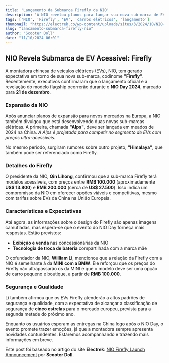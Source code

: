 ```yaml
---
title: 'Lançamento da Submarca Firefly da NIO'
description: 'A NIO revelou planos para lançar sua nova sub-marca de EVs, "Firefly", no NIO Day 2024, com foco em preços acessíveis.'
tags: ['NIO', 'Firefly', 'EV', 'carros elétricos', 'lançamento']
thumbnail: "https://electrek.co/wp-content/uploads/sites/3/2024/10/NIO-Firefly-William-Li.jpg?quality=82&strip=all&w=1400"
slug: "lancamento-submarca-firefly-nio"
author: "Scooter Doll"
date: "11/10/2024 06:01"
---
```


## NIO Revela Submarca de EV Acessível: Firefly

A montadora chinesa de veículos elétricos (EVs), NIO, tem gerado expectativa em torno de sua nova sub-marca, codinome **"Firefly"**. Recentemente, executivos confirmaram que o lançamento oficial e a revelação do modelo flagship ocorrerão durante o **NIO Day 2024**, marcado para **21 de dezembro**.

### Expansão da NIO
Após anunciar planos de expansão para novos mercados na Europa, a NIO também divulgou que está desenvolvendo duas novas sub-marcas elétricas. A primeira, chamada **"Alps"**, deve ser lançada em meados de 2024 na China. _A Alps é projetada para competir no segmento de EVs com preços ultra-acessíveis._  

No mesmo período, surgiram rumores sobre outro projeto, **"Himalaya"**, que também pode ser referenciado como Firefly.

### Detalhes do Firefly
O presidente da NIO, **Qin Lihong**, confirmou que a sub-marca Firefly terá modelos acessíveis, com preços entre **RMB 100.000** (aproximadamente **US$ 13.800**) e **RMB 200.000** (cerca de **US$ 27.500**). Isso indica um compromisso da NIO em oferecer opções viáveis e competitivas, mesmo com tarifas sobre EVs da China na União Europeia.

### Características e Expectativas
Até agora, as informações sobre o design do Firefly são apenas imagens camufladas, mas espera-se que o evento do NIO Day forneça mais respostas. Estão previstos:
- **Exibição e venda** nas concessionárias da NIO 
- **Tecnologia de troca de bateria** compartilhada com a marca mãe 

O cofundador da NIO, **William Li**, mencionou que a relação da Firefly com a NIO é semelhante à da **MINI com a BMW**. Ele reforçou que os preços do Firefly não ultrapassarão os da MINI e que o modelo deve ser uma opção de carro pequeno e boutique, a partir de **RMB 100.000**.

### Segurança e Qualidade
Li também afirmou que os EVs Firefly atenderão a altos padrões de segurança e qualidade, com a expectativa de alcançar a classificação de segurança de **cinco estrelas** para o mercado europeu, prevista para a segunda metade do próximo ano.

Enquanto os usuários esperam as entregas na China logo após o NIO Day, o evento promete trazer emoções, já que a montadora sempre apresenta novidades contundentes. Estaremos acompanhando e trazendo mais informações em breve.

Este post foi baseado no artigo do site **Electrek**: [NIO Firefly Launch Announcement](https://electrek.co/2024/10/10/ev-sub-brand-codenamed-firefly-launch-nio-day-2024-december-21/) por **Scooter Doll**.